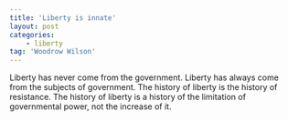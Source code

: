 ```yaml
---
title: 'Liberty is innate'
layout: post
categories:
    - liberty
tag: 'Woodrow Wilson'
---
```


Liberty has never come from the government. Liberty has always come from the subjects of government. The history of liberty is the history of resistance. The history of liberty is a history of the limitation of governmental power, not the increase of it.